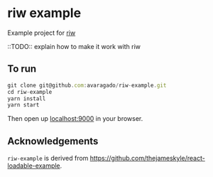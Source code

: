 # riw example

Example project for [riw](https://github.com/avaragado/riw)

::TODO:: explain how to make it work with riw

## To run

```js
git clone git@github.com:avaragado/riw-example.git
cd riw-example
yarn install
yarn start
```

Then open up [localhost:9000](http://localhost:9000) in your browser.


## Acknowledgements

`riw-example` is derived from https://github.com/thejameskyle/react-loadable-example.
